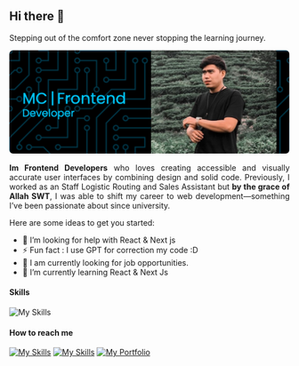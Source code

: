 ## Hi there 👋
Stepping out of the comfort zone
never stopping the learning journey.

![Header](./github-header-image.png)

<p align=justify>
<strong>Im Frontend Developers</strong> who loves creating accessible and visually accurate user interfaces by combining design and solid code. Previously, I worked as an Staff Logistic Routing and Sales Assistant but <strong>by the grace of Allah SWT</strong>, I was able to shift my career to web development—something I’ve been passionate about since university.
</p>

Here are some ideas to get you started:

- 🤔 I’m looking for help with React & Next js
- ⚡ Fun fact : I use GPT for correction my code :D
- 🔭 I am currently looking for job opportunities.
- 🌱 I’m currently learning React & Next Js

#### Skills

![My Skills](https://skillicons.dev/icons?i=html,css,tailwind,javascript,typescript,vue,nuxt,react,next)


#### How to reach me 

[![My Skills](https://skillicons.dev/icons?i=instagram&theme=dark)](https://instagram.com/mchaerullah) [![My Skills](https://skillicons.dev/icons?i=linkedin&theme=dark)](https://www.linkedin.com/in/muhammad-chaerullah-752654191/overlay/background-image/) [![My Portfolio](https://skillicons.dev/icons?i=vercel&theme=dark)](https://muhammad-chaerullah-portfolio.vercel.app)

